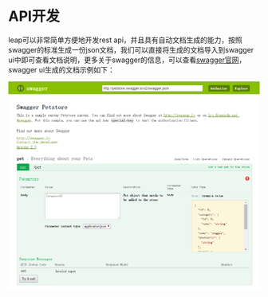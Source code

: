# API开发

leap可以非常简单方便地开发rest api，并且具有自动文档生成的能力，按照swagger的标准生成一份json文档，我们可以直接将生成的文档导入到swagger ui中即可查看文档说明，更多关于swagger的信息，可以查看[swagger官网](http://swagger.io/)，swagger ui生成的文档示例如下：

![swagger ui官方示例](/assets/swagger.png)
